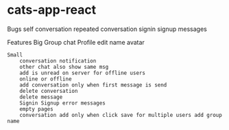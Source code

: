 # cats-app-react

Bugs
    self conversation
    repeated conversation
    signin signup messages

Features
    Big
        Group chat
        Profile edit name avatar

    Small
        conversation notification
        other chat also show same msg
        add is unread on server for offline users
        online or offline
        add conversation only when first message is send
        delete conversation
        delete message
        Signin Signup error messages
        empty pages
        conversation add only when click save for multiple users add group name


